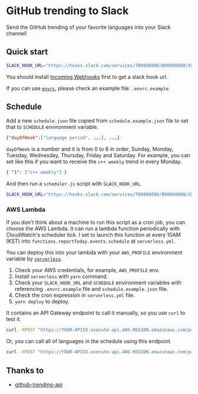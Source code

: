 # GitHub trending to Slack

Send the GitHub trending of your favorite languages into your Slack channel!

## Quick start

```bash
SLACK_HOOK_URL="https://hooks.slack.com/services/T00000000/B00000000/XXXXXXXXXXXXXXXXXXXXXXXX" node report.js javascript today
```

You should install [Incoming Webhooks](https://api.slack.com/incoming-webhooks) first to get a slack hook url.

If you can use [`envrc`](https://direnv.net/), please check an example file: `.envrc.example`.

## Schedule

Add a new `schedule.json` file copied from `schedule.example.json` file to set that to `SCHEDULE` environment variable.

```json
{"dayOfWeek":["language period", ...], ...}
```

`dayOfWeek` is a number and it is from 0 to 6 in order, Sunday, Monday, Tuesday, Wednesday, Thursday, Friday and Saturday. For example, you can set like this if you want to receive the `c++ weekly` trend in every Monday.

```json
{ "1": ["c++ weekly"] }
```

And then run a `scheduler.js` script with `SLACK_HOOK_URL`.

```bash
SLACK_HOOK_URL="https://hooks.slack.com/services/T00000000/B00000000/XXXXXXXXXXXXXXXXXXXXXXXX" node scheduler.js
```

### AWS Lambda

If you don't think about a machine to run this script as a cron job, you can choose the AWS Lambda. It can run a lambda function periodically with CloudWatch's scheduler tick. I set to launch this function at every 10AM (KST) into `functions.reportToday.events.schedule` at `serverless.yml`.

You can deploy this into your lambda with your `AWS_PROFILE` environment variable by [`serverless`](https://serverless.com/).

1. Check your AWS credentials, for example, `AWS_PROFILE` env.
2. Install `serverless` with `yarn` command.
3. Check your `SLACK_HOOK_URL` and `SCHEDULE` environment variables with referencing `.envrc.example` file and `schedule.example.json` file.
4. Check the cron expression in `serverless.yml` file.
5. `yarn deploy` to deploy.

It contains an API Gateway endpoint to call it manually, so you use `curl` to test it.

```bash
curl -XPOST "https://YOUR-APIID.execute-api.AWS-REGION.amazonaws.com/production/LANGUAGE/PERIOD"
```

Or, you can call all of languages in the schedule using this endpoint.

```bash
curl -XPOST "https://YOUR-APIID.execute-api.AWS-REGION.amazonaws.com/production/"
```

## Thanks to

- [github-trending-api](https://github.com/huchenme/github-trending-api)
